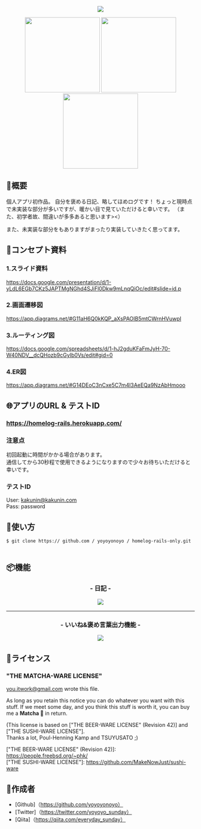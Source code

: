 <p align = "center"><img src = "https://user-images.githubusercontent.com/65913824/88498182-6d8f3a00-cffd-11ea-9778-337c89503ef5.png" /></ P>

<p align = "center">
  <a href="https://www.ruby-lang.org/ja/"> <img src = "https://user-images.githubusercontent.com/65913824/88496678-eb9d1200-cff8-11ea-89f5-665b8a754233.png" width="200px;" /></img></a>
  <a href="https://rubyonrails.org/"> <img src = "https://user-images.githubusercontent.com/65913824/88496679-ecce3f00-cff8-11ea-9255-e9329756ad8e.png" width="200px;" /></img></a>
  <a href="https://jp.heroku.com/"> <img src = "https://user-images.githubusercontent.com/65913824/88497260-cf9a7000-cffa-11ea-8eea-17f192ebcc1f.png" width="200px;" /></img></a>
</ P>
<br>

## 🌳概要

個人アプリ初作品。
自分を褒める日記、略してほめログです！
ちょっと現時点で未実装な部分が多いですが、暖かい目で見ていただけると幸いです。
（また、初学者故、間違いが多多あると思います><）

また、未実装な部分をもありますがまったり実装していきたく思ってます。

## 📕コンセプト資料

### 1.スライド資料
https://docs.google.com/presentation/d/1-yLdL6EGb7CKz5JAPTMgNGhd4SJiFl0Dkw9mLnqQiOc/edit#slide=id.p

### 2.画面遷移図
https://app.diagrams.net/#G11aH6Q0kKQP_aXsPAOIB5mtCWrnHVuwpI

### 3.ルーティング図
https://docs.google.com/spreadsheets/d/1-hJ2gduKFaFmJyH-70-W40NDV__dcQHozb9cGyIb0Vs/edit#gid=0

### 4.ER図
https://app.diagrams.net/#G14DEoC3nCxe5C7m4I3AeEQa9NzAbHmooo

## 🌐アプリのURL & テストID

### **https://homelog-rails.herokuapp.com/**
### **注意点**
初回起動に時間がかかる場合があります。<br>
通信してから30秒程で使用できるようになりますので少々お待ちいただけると幸いです。

### テストID
User: kakunin@kakunin.com <br>
Pass: password

## 💬使い方

`$ git clone https:// github.com / yoyoyonoyo / homelog-rails-only.git` <br> <br>

## 📦機能

<h3 align = "center">- 日記 -</ h3>

<p align = "center">
  <img src = "https://user-images.githubusercontent.com/65913824/88498640-a085fd80-cffe-11ea-8168-f08ad77f84bd.png">
</ P>

---

<h3 align = "center">- いいね&褒め言葉出力機能 -</ h3>

<p align = "center">
  <img src = "https://user-images.githubusercontent.com/65913824/88497797-5d2a8f80-cffc-11ea-99ff-dd92a724d6c1.png">
</ P>

## 🎫ライセンス

### "THE MATCHA-WARE LICENSE"

<you.itwork@gmail.com> wrote this file.

As long as you retain this notice you can do whatever you want
with this stuff. If we meet some day, and you think this stuff
is worth it, you can buy me a **Matcha 🍵** in return.

(This license is based on ["THE BEER-WARE LICENSE" (Revision 42)]
 and ["THE SUSHI-WARE LICENSE"].<br>
 Thanks a lot, Poul-Henning Kamp and TSUYUSATO ;)

​["THE BEER-WARE LICENSE" (Revision 42)]: https://people.freebsd.org/~phk/<br>
​["THE SUSHI-WARE LICENSE"]: https://github.com/MakeNowJust/sushi-ware

## 👀作成者

- [Github]（https://github.com/yoyoyonoyo）
- [Twitter]（https://twitter.com/yoyoyo_sunday）
- [Qiita]（https://qiita.com/everyday_sunday）
